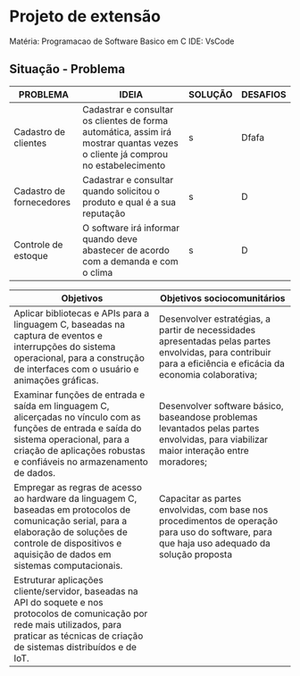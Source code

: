 
# Projeto de extensão

Matéria: Programacao de Software Basico em C
IDE: VsCode
## Situação - Problema

| PROBLEMA          |       IDEIA         |       SOLUÇÃO                 | DESAFIOS|
| -----------------  | ---------------------|-----------------------------|----------|
| Cadastro de clientes| Cadastrar e consultar os clientes de forma automática, assim irá mostrar quantas vezes o cliente já comprou no estabelecimento| s| Dfafa|
| Cadastro de fornecedores |Cadastrar e consultar quando solicitou o produto e qual é a sua reputação  |s| D|
| Controle de estoque       | O software irá informar quando deve abastecer de acordo com a demanda e com o clima |s| D|



|  Objetivos|  Objetivos sociocomunitários|
-------------|-----------------------------|
­Aplicar bibliotecas e APIs para a linguagem C, baseadas na captura de eventos e interrupções do sistema operacional, para a construção de interfaces com o usuário e animações gráficas.| Desenvolver estratégias, a partir de necessidades apresentadas pelas partes envolvidas, para contribuir para a eficiência e eficácia da economia colaborativa;|
Examinar funções de entrada e saída em linguagem C, alicerçadas no vínculo com as funções de entrada e saída do sistema operacional, para a criação de aplicações robustas e confiáveis no armazenamento de dados.| Desenvolver software básico, baseando­se problemas levantados pelas partes envolvidas, para viabilizar maior interação entre moradores;|
Empregar as regras de acesso ao hardware da linguagem C, baseadas em protocolos de comunicação serial, para a elaboração de soluções de controle de dispositivos e aquisição de dados em sistemas computacionais.| Capacitar as partes envolvidas, com base nos procedimentos de operação para uso do software, para que haja uso adequado da solução proposta|
| Estruturar aplicações cliente/servidor, baseadas na API do soquete e nos protocolos de comunicação por rede mais utilizados, para praticar as técnicas de criação de sistemas distribuídos e de IoT.|







­ 

­

